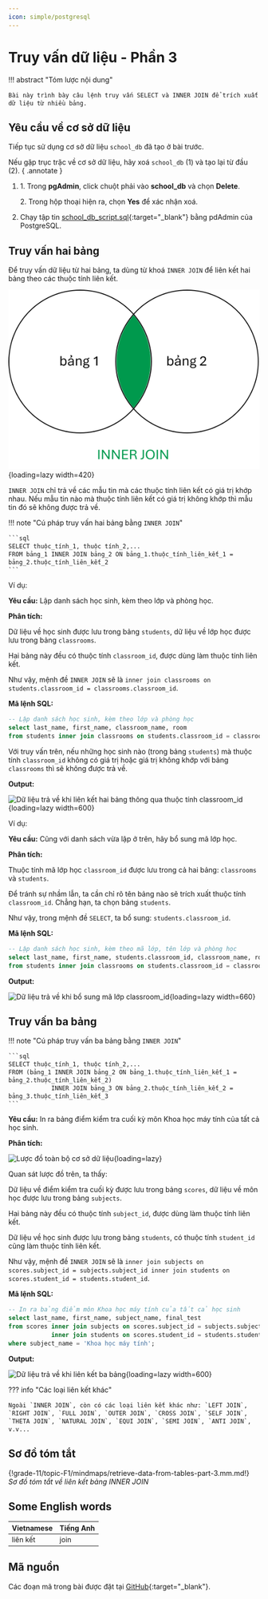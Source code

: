 ```yaml
---
icon: simple/postgresql
---
```


# Truy vấn dữ liệu - Phần 3

!!! abstract "Tóm lược nội dung"

    Bài này trình bày câu lệnh truy vấn SELECT và INNER JOIN để trích xuất dữ liệu từ nhiều bảng.

## Yêu cầu về cơ sở dữ liệu

Tiếp tục sử dụng cơ sở dữ liệu `school_db` đã tạo ở bài trước.

Nếu gặp trục trặc về cơ sở dữ liệu, hãy xoá `school_db` (1) và tạo lại từ đầu (2).
{ .annotate }

1.  1\. Trong **pgAdmin**, click chuột phải vào **school_db** và chọn **Delete**.

    2\. Trong hộp thoại hiện ra, chọn **Yes** để xác nhận xoá.

2.  Chạy tập tin [school_db_script.sql](https://github.com/vtchitruong/gdpt-2018/blob/main/grade-11/topic-f1/school_db_script.sql){:target="_blank"} bằng pdAdmin của PostgreSQL.

## Truy vấn hai bảng

Để truy vấn dữ liệu từ hai bảng, ta dùng từ khoá `INNER JOIN` để liên kết hai bảng theo các thuộc tính liên kết.

![Minh hoạ thao tác liên kết INNER JOIN](./images/inner-join.svg){loading=lazy width=420}

`INNER JOIN` chỉ trả về các mẫu tin mà các thuộc tính liên kết có giá trị khớp nhau. Nếu mẫu tin nào mà thuộc tính liên kết có giá trị không khớp thì mẫu tin đó sẽ không được trả về. 

!!! note "Cú pháp truy vấn hai bảng bằng `INNER JOIN`"

    ```sql
    SELECT thuộc_tính_1, thuộc tính_2,...
    FROM bảng_1 INNER JOIN bảng_2 ON bảng_1.thuộc_tính_liên_kết_1 = bảng_2.thuộc_tính_liên_kết_2
    ```

Ví dụ:

**Yêu cầu:** Lập danh sách học sinh, kèm theo lớp và phòng học.

**Phân tích:**

Dữ liệu về học sinh được lưu trong bảng `students`, dữ liệu về lớp học được lưu trong bảng `classrooms`.

Hai bảng này đều có thuộc tính `classroom_id`, được dùng làm thuộc tính liên kết.

Như vậy, mệnh đề `INNER JOIN` sẽ là `inner join classrooms on students.classroom_id = classrooms.classroom_id`.

**Mã lệnh SQL:**

``` sql linenums="1"
-- Lập danh sách học sinh, kèm theo lớp và phòng học
select last_name, first_name, classroom_name, room
from students inner join classrooms on students.classroom_id = classrooms.classroom_id;
```

Với truy vấn trên, nếu những học sinh nào (trong bảng `students`) mà thuộc tính `classroom_id` không có giá trị hoặc giá trị không khớp với bảng `classrooms` thì sẽ không được trả về.

**Output:**

![Dữ liệu trả về khi liên kết hai bảng thông qua thuộc tính classroom_id](https://api.onedrive.com/v1.0/shares/s!ApQ3j6n6-2wNr6U_NSf19lqI55Hg7Q/root/content){loading=lazy width=600}

Ví dụ:

**Yêu cầu:** Cũng với danh sách vừa lập ở trên, hãy bổ sung mã lớp học.

**Phân tích:**

Thuộc tính mã lớp học `classroom_id` được lưu trong cả hai bảng: `classrooms` và `students`.

Để tránh sự nhầm lẫn, ta cần chỉ rõ tên bảng nào sẽ trích xuất thuộc tính `classroom_id`. Chẳng hạn, ta chọn bảng `students`.

Như vậy, trong mệnh đề `SELECT`, ta bổ sung: `students.classroom_id`. 

**Mã lệnh SQL:**

``` sql linenums="5"
-- Lập danh sách học sinh, kèm theo mã lớp, tên lớp và phòng học
select last_name, first_name, students.classroom_id, classroom_name, room
from students inner join classrooms on students.classroom_id = classrooms.classroom_id;
```

**Output:**

![Dữ liệu trả về khi bổ sung mã lớp classroom_id](https://api.onedrive.com/v1.0/shares/s!ApQ3j6n6-2wNr6VBmnDOGk550uER8Q/root/content){loading=lazy width=660}

## Truy vấn ba bảng

!!! note "Cú pháp truy vấn ba bảng bằng `INNER JOIN`"

    ```sql
    SELECT thuộc_tính_1, thuộc tính_2,...
    FROM (bảng_1 INNER JOIN bảng_2 ON bảng_1.thuộc_tính_liên_kết_1 = bảng_2.thuộc_tính_liên_kết_2)
                INNER JOIN bảng_3 ON bảng_2.thuộc_tính_liên_kết_2 = bảng_3.thuộc_tính_liên_kết_3
    ```

**Yêu cầu:** In ra bảng điểm kiểm tra cuối kỳ môn Khoa học máy tính của tất cả học sinh.

**Phân tích:**

![Lược đồ toàn bộ cơ sở dữ liệu](https://api.onedrive.com/v1.0/shares/s!ApQ3j6n6-2wNrt9uhcYkGep8Sb-DTQ/root/content){loading=lazy}

Quan sát lược đồ trên, ta thấy:

Dữ liệu về điểm kiểm tra cuối kỳ được lưu trong bảng `scores`, dữ liệu về môn học được lưu trong bảng `subjects`.

Hai bảng này đều có thuộc tính `subject_id`, được dùng làm thuộc tính liên kết.

Dữ liệu về học sinh được lưu trong bảng `students`, có thuộc tính `student_id` cũng làm thuộc tính liên kết.

Như vậy, mệnh đề `INNER JOIN` sẽ là `inner join subjects on scores.subject_id = subjects.subject_id inner join students on scores.student_id = students.student_id`.

**Mã lệnh SQL:**

``` sql linenums="1"
-- In ra bảng điểm môn Khoa học máy tính của tất cả học sinh
select last_name, first_name, subject_name, final_test
from scores inner join subjects on scores.subject_id = subjects.subject_id
            inner join students on scores.student_id = students.student_id
where subject_name = 'Khoa học máy tính';
```

**Output:**

![Dữ liệu trả về khi liên kết ba bảng](https://api.onedrive.com/v1.0/shares/s!ApQ3j6n6-2wNr6VS0u_fr3jZwFAz_Q/root/content){loading=lazy width=600}


??? info "Các loại liên kết khác"

    Ngoài `INNER JOIN`, còn có các loại liên kết khác như: `LEFT JOIN`, `RIGHT JOIN`, `FULL JOIN`, `OUTER JOIN`, `CROSS JOIN`, `SELF JOIN`, `THETA JOIN`, `NATURAL JOIN`, `EQUI JOIN`, `SEMI JOIN`, `ANTI JOIN`, v.v...

## Sơ đồ tóm tắt

{!grade-11/topic-F1/mindmaps/retrieve-data-from-tables-part-3.mm.md!}
*Sơ đồ tóm tắt về liên kết bảng INNER JOIN*

## Some English words

| Vietnamese | Tiếng Anh | 
| --- | --- |
| liên kết | join |

## Mã nguồn

Các đoạn mã trong bài được đặt tại [GitHub](https://github.com/vtchitruong/gdpt-2018/blob/main/grade-11/topic-f1/school_db_select_3.sql){:target="_blank"}.
